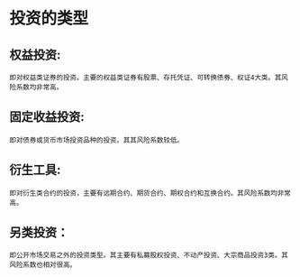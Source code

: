 # 投资的类型

## 权益投资:
    即对权益类证券的投资。主要的权益类证券有股票、存托凭证、可转换债券、权证4大类。其风险系数均非常高。
## 固定收益投资:
    即对债券或货币市场投资品种的投资。其其风险系数较低。
## 衍生工具:
    即对衍生类合约的投资，主要有远期合约、期货合约、期权合约和互换合约。其风险系数均非常高。
## 另类投资：
    即公开市场交易之外的投资类型。其主要有私募股权投资、不动产投资、大宗商品投资3类。其风险系数也相对很高。



